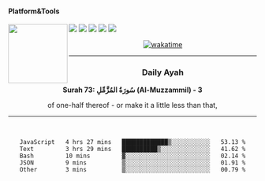 #### Platform&Tools

[![](https://img.shields.io/badge/-NPM-cb3837?style=flat-square&logo=npm&logoColor=white)](https://npmjs.com/)
[![](https://img.shields.io/badge/PHP-777BB4?style=flat-square&logo=php&logoColor=white)](https://nodejs.org/)
[![](https://img.shields.io/badge/Julia-9558B2?style=flat-square&logo=julia&logoColor=white)](https://nodejs.org/)
<img src="https://avatars.githubusercontent.com/u/31664438?v=4" width="120" align="left">
[![](https://img.shields.io/badge/-Node.js-43853d?style=flat-square&logo=node.js&logoColor=ffffff)](https://nodejs.org/)
[![](https://img.shields.io/badge/Visual_Studio_Code-0078D4?style=flat-square&logo=visual%20studio%20code&logoColor=white)](https://nodejs.org/)

<center>

[![wakatime](https://wakatime.com/badge/user/87646243-158a-4241-a3cb-668e1fa2dbb8.svg)](https://wakatime.com/@87646243-158a-4241-a3cb-668e1fa2dbb8)
               

_______ 
### Daily Ayah

<!--START_SECTION:quran-->

**Surah 73: سُورَةُ المُزَّمِّلِ (Al-Muzzammil) - 3**

of one-half thereof - or make it a little less than that,
 <!--END_SECTION:quran-->

  
                       
                                             
_______

&nbsp;&nbsp;     &nbsp;&nbsp;    &nbsp;&nbsp;   &nbsp;&nbsp;
 
<!--START_SECTION:waka-->

```text
JavaScript   4 hrs 27 mins   █████████████▒░░░░░░░░░░░   53.13 %
Text         3 hrs 29 mins   ██████████▒░░░░░░░░░░░░░░   41.62 %
Bash         10 mins         ▓░░░░░░░░░░░░░░░░░░░░░░░░   02.14 %
JSON         9 mins          ▒░░░░░░░░░░░░░░░░░░░░░░░░   01.91 %
Other        3 mins          ▒░░░░░░░░░░░░░░░░░░░░░░░░   00.79 %
```

<!--END_SECTION:waka-->

